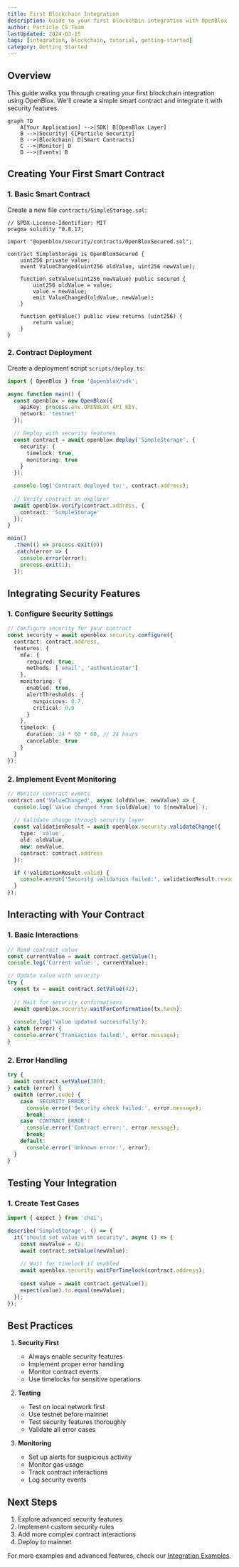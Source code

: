 ```yaml
---
title: First Blockchain Integration
description: Guide to your first blockchain integration with OpenBlox
author: Particle CS Team
lastUpdated: 2024-03-15
tags: [integration, blockchain, tutorial, getting-started]
category: Getting Started
---
```


## Overview

This guide walks you through creating your first blockchain integration using OpenBlox. We'll create a simple smart contract and integrate it with security features.

```mermaid
graph TD
    A[Your Application] -->|SDK| B[OpenBlox Layer]
    B -->|Security| C[Particle Security]
    B -->|Blockchain| D[Smart Contracts]
    C -->|Monitor| D
    D -->|Events| B
```

## Creating Your First Smart Contract

### 1. Basic Smart Contract

Create a new file `contracts/SimpleStorage.sol`:

```solidity
// SPDX-License-Identifier: MIT
pragma solidity ^0.8.17;

import "@openblox/security/contracts/OpenBloxSecured.sol";

contract SimpleStorage is OpenBloxSecured {
    uint256 private value;
    event ValueChanged(uint256 oldValue, uint256 newValue);
    
    function setValue(uint256 newValue) public secured {
        uint256 oldValue = value;
        value = newValue;
        emit ValueChanged(oldValue, newValue);
    }
    
    function getValue() public view returns (uint256) {
        return value;
    }
}
```

### 2. Contract Deployment

Create a deployment script `scripts/deploy.ts`:

```typescript
import { OpenBlox } from '@openblox/sdk';

async function main() {
  const openblox = new OpenBlox({
    apiKey: process.env.OPENBLOX_API_KEY,
    network: 'testnet'
  });

  // Deploy with security features
  const contract = await openblox.deploy('SimpleStorage', {
    security: {
      timelock: true,
      monitoring: true
    }
  });

  console.log('Contract deployed to:', contract.address);
  
  // Verify contract on explorer
  await openblox.verify(contract.address, {
    contract: 'SimpleStorage'
  });
}

main()
  .then(() => process.exit(0))
  .catch(error => {
    console.error(error);
    process.exit(1);
  });
```

## Integrating Security Features

### 1. Configure Security Settings

```typescript
// Configure security for your contract
const security = await openblox.security.configure({
  contract: contract.address,
  features: {
    mfa: {
      required: true,
      methods: ['email', 'authenticator']
    },
    monitoring: {
      enabled: true,
      alertThresholds: {
        suspicious: 0.7,
        critical: 0.9
      }
    },
    timelock: {
      duration: 24 * 60 * 60, // 24 hours
      cancelable: true
    }
  }
});
```

### 2. Implement Event Monitoring

```typescript
// Monitor contract events
contract.on('ValueChanged', async (oldValue, newValue) => {
  console.log(`Value changed from ${oldValue} to ${newValue}`);
  
  // Validate change through security layer
  const validationResult = await openblox.security.validateChange({
    type: 'value',
    old: oldValue,
    new: newValue,
    contract: contract.address
  });

  if (!validationResult.valid) {
    console.error('Security validation failed:', validationResult.reason);
  }
});
```

## Interacting with Your Contract

### 1. Basic Interactions

```typescript
// Read contract value
const currentValue = await contract.getValue();
console.log('Current value:', currentValue);

// Update value with security
try {
  const tx = await contract.setValue(42);
  
  // Wait for security confirmations
  await openblox.security.waitForConfirmation(tx.hash);
  
  console.log('Value updated successfully');
} catch (error) {
  console.error('Transaction failed:', error.message);
}
```

### 2. Error Handling

```typescript
try {
  await contract.setValue(100);
} catch (error) {
  switch (error.code) {
    case 'SECURITY_ERROR':
      console.error('Security check failed:', error.message);
      break;
    case 'CONTRACT_ERROR':
      console.error('Contract error:', error.message);
      break;
    default:
      console.error('Unknown error:', error);
  }
}
```

## Testing Your Integration

### 1. Create Test Cases

```typescript
import { expect } from 'chai';

describe('SimpleStorage', () => {
  it('should set value with security', async () => {
    const newValue = 42;
    await contract.setValue(newValue);
    
    // Wait for timelock if enabled
    await openblox.security.waitForTimelock(contract.address);
    
    const value = await contract.getValue();
    expect(value).to.equal(newValue);
  });
});
```

## Best Practices

1. **Security First**
   - Always enable security features
   - Implement proper error handling
   - Monitor contract events
   - Use timelocks for sensitive operations

2. **Testing**
   - Test on local network first
   - Use testnet before mainnet
   - Test security features thoroughly
   - Validate all error cases

3. **Monitoring**
   - Set up alerts for suspicious activity
   - Monitor gas usage
   - Track contract interactions
   - Log security events

## Next Steps

1. Explore advanced security features
2. Implement custom security rules
3. Add more complex contract interactions
4. Deploy to mainnet

For more examples and advanced features, check our [Integration Examples](../examples/integration-examples.md). 